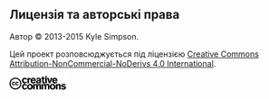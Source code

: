 ## Лицензія та авторські права

Автор © 2013-2015 Kyle Simpson.


Цей проект розповсюджується під ліцензією [Creative Commons Attribution-NonCommercial-NoDerivs 4.0 International](https://creativecommons.org/licenses/by-nc-nd/4.0/).

<a href="https://creativecommons.org/licenses/by-nc-nd/4.0/">
<img src="./assets/logo.svg" width="100" alt="CC BY-NC-ND 4.0 logo"/>
</a>
